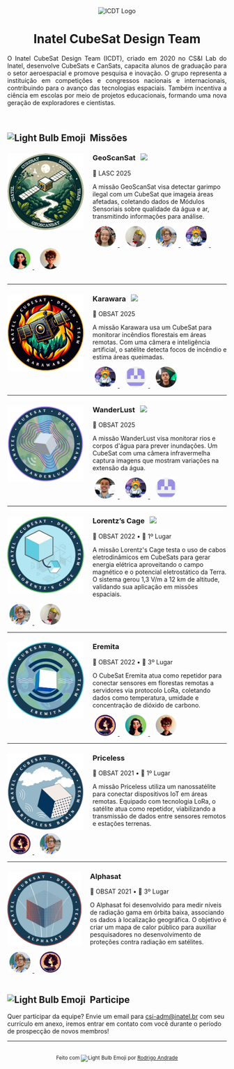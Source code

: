 <div align="center">
  <img src="https://i.imgur.com/Mq8RRIP.png" alt="ICDT Logo" style="height: 200px; width: 200px;">
  <h1>Inatel CubeSat Design Team</h1>
</div>

<p align="justify">
O Inatel CubeSat Design Team (ICDT), criado em 2020 no CS&I Lab do Inatel, desenvolve CubeSats e CanSats, capacita alunos de graduação para o setor aeroespacial e promove pesquisa e inovação. O grupo representa a instituição em competições e congressos nacionais e internacionais, contribuindo para o avanço das tecnologias espaciais. Também incentiva a ciência em escolas por meio de projetos educacionais, formando uma nova geração de exploradores e cientistas.
</p>

<br/>

<!-- Missões -->
<div align="left">
    <h2>
    <img style="height: 24px; width: 24px;" alt="Light Bulb Emoji" src="https://fonts.gstatic.com/s/e/notoemoji/latest/1f3c6/512.gif" />&nbsp;&nbsp;Missões
  </h2>
</div>

<!-- LASC 2025-->
<div>
    <a href="#">
        <img align="left" style="height: 176px; width: 176px; padding-right: 20px;" alt="LASC Logo" src="assets/projects/geoscansat.png" />
    </a>
    <div>
        <h3>GeoScanSat &nbsp; <img src="https://img.shields.io/badge/Active-green" />
    </h3>
        <p>📍 LASC 2025</p>
        <p>A missão GeoScanSat visa detectar garimpo ilegal com um CubeSat que imageia áreas afetadas, coletando dados de Módulos Sensoriais sobre qualidade da água e ar, transmitindo informações para análise.</p>
        <div>
            <!-- Lara Conte -->
            <a align="right" href="https://github.com/lara-conte-gomes">
                <img src="assets/members/lara-rounded.png" alt="Lara Conte Picture" style="height: 48px; width: 48px; padding-left: 5px; padding-right: 5px;" />
            </a>
            &nbsp;
            <!-- Matheus Renó -->
            <a align="right" href="https://github.com/RennowT">
                <img src="assets/members/matheus-rounded.png" alt="Matheus Renó Picture" style="height: 48px; width: 48px; padding-left: 5px; padding-right: 5px;" />
            </a>
            &nbsp;
            <!-- Diego Anestor -->
            <a align="right" href="https://github.com/DIEGOVZK">
                <img src="assets/members/diego-rounded.png" alt="Diego Anestor Picture" style="height: 48px; width: 48px; padding-left: 5px; padding-right: 5px;" />
            </a>
            &nbsp;
            <!-- Rodrigo Andrade -->
            <a href="https://github.com/RodrigoCAndrade">
                <img src="assets/members/rodrigo-rounded.png" alt="Rodrigo Andrade Picture" style="height: 48px; width: 48px; padding-left: 5px; padding-right: 5px;" />
            </a>
            &nbsp;
            <!-- Lívia Cecília -->
            <a align="right" href="https://github.com/liviaceciliags">
                <img src="assets/members/livia-rounded.png" alt="Lívia Cecília Picture" style="height: 48px; width: 48px; padding-left: 5px; padding-right: 5px;" />
            </a>
            &nbsp;
            <!-- Gustavo Pivoto -->
            <a align="right" href="https://github.com/GustavoPivoto">
                <img src="assets/members/gustavo-rounded.png" alt="Gustavo Pivoto Picture" style="height: 48px; width: 48px; padding-left: 5px; padding-right: 5px;" />
            </a>
        </div>
    </div>
</div>
<br/>
<hr />

<!-- Karawara-->
<div>
    <a href="#">
        <img align="left" style="height: 176px; width: 176px; padding-right: 20px;" alt="Karawara Logo" src="assets/projects/karawara.png" />
    </a>
    <div>
        <h3>Karawara &nbsp; <img src="https://img.shields.io/badge/Active-green" />
    </h3>
        <p>📍 OBSAT 2025</p>
        <p>A missão Karawara usa um CubeSat para monitorar incêndios florestais em áreas remotas. Com uma câmera e inteligência artificial, o satélite detecta focos de incêndio e estima áreas queimadas.</p>
        <div>
            <!-- Rodrigo Andrade -->
            <a href="https://github.com/RodrigoCAndrade">
                <img src="assets/members/rodrigo-rounded.png" alt="Rodrigo Andrade Picture" style="height: 48px; width: 48px; padding-left: 5px; padding-right: 5px;" />
            </a>
            &nbsp;
            <!-- Allisson Machado -->
            <a href="https://github.com/AllissonMAndrade">
                <img src="assets/members/allisson-rounded.png" alt="Allisson Machado Picture" style="height: 48px; width: 48px; padding-left: 5px; padding-right: 5px;" />
            </a>
            &nbsp;
            <!-- Álvaro Careli -->
            <a href="https://github.com/alvarosamp">
                <img src="assets/members/alvaro-rounded.png" alt="Álvaro Careli" style="height: 48px; width: 48px; padding-left: 5px; padding-right: 5px;" />
            </a>
        </div>
    </div>
</div>
<hr />

<!-- WanderLust -->
<div>
    <a href="#">
        <img align="left" style="height: 176px; width: 176px; padding-right: 20px;" alt="WanderLust Logo" src="assets/projects/wanderlust.png" />
    </a>
    <div>
        <h3>WanderLust &nbsp; <img src="https://img.shields.io/badge/Active-green" />
    </h3>
        <p>📍 OBSAT 2025</p>
        <p>A missão WanderLust visa monitorar rios e corpos d'água para prever inundações. Um CubeSat com uma câmera infravermelha captura imagens que mostram variações na extensão da água.</p>
        <div>
            <!-- José Eduardo -->
            <a href="https://github.com/JoseEduardoTeixeira">
                <img src="assets/members/jose-rounded.png" alt="José Eduardo Picture" style="height: 48px; width: 48px; padding-left: 5px; padding-right: 5px;" />
            </a>
            &nbsp;
            <!-- Rodrigo Andrade -->
            <a href="https://github.com/RodrigoCAndrade">
                <img src="assets/members/rodrigo-rounded.png" alt="Rodrigo Andrade Picture" style="height: 48px; width: 48px; padding-left: 5px; padding-right: 5px;" />
            </a>
            &nbsp;
            <!-- Allisson Machado -->
            <a href="https://github.com/AllissonMAndrade">
                <img src="assets/members/allisson-rounded.png" alt="Allisson Machado Picture" style="height: 48px; width: 48px; padding-left: 5px; padding-right: 5px;" />
            </a>
        </div>
    </div>
</div>
<hr />

<!-- Lorentz’s Cage -->
<div>
    <a href="https://www.researchgate.net/publication/384630037_Uso_de_Cabos_Eletrodinamicos_em_CubeSats_para_Geracao_de_Energia_atraves_de_Potencial_Eletrostatico">
        <img align="left" style="height: 176px; width: 176px; padding-right: 20px;" alt="Lorentz’s Cage Logo" src="assets/projects/lorentzs.png" />
    </a>
    <div>
        <h3>Lorentz’s Cage &nbsp; <img src="https://img.shields.io/badge/Active-green" />
    </h3>
        <p>📍 OBSAT 2022 • 🥇 1º Lugar</p>
        <p>A missão Lorentz's Cage testa o uso de cabos eletrodinâmicos em CubeSats para gerar energia elétrica aproveitando o campo magnético e o potencial eletrostático da Terra. O sistema gerou 1,3 V/m a 12 km de altitude, validando sua aplicação em missões espaciais.</p>
        <div>
            <!-- Diego Anestor -->
            <a align="right" href="https://github.com/DIEGOVZK">
                <img src="assets/members/diego-rounded.png" alt="Diego Anestor Picture" style="height: 48px; width: 48px; padding-left: 5px; padding-right: 5px;" />
            </a>
            &nbsp;
            <!-- Matheus Renó -->
            <a align="right" href="https://github.com/RennowT">
                <img src="assets/members/matheus-rounded.png" alt="Matheus Renó Picture" style="height: 48px; width: 48px; padding-left: 5px; padding-right: 5px;" />
            </a>
        </div>
    </div>
</div>
<hr />

<!-- Eremita -->
<div>
    <a href="https://www.researchgate.net/publication/384629909_Eremita_Desenvolvimento_de_um_CubeSat_para_Monitoramento_de_Florestas_usando_LoRa">
        <img align="left" style="height: 176px; width: 176px; padding-right: 20px;" alt="Eremita Logo" src="assets/projects/eremita.png" />
    </a>
    <div>
        <h3>Eremita</h3>
        <p>📍 OBSAT 2022 • 🥉 3º Lugar</p>
        <p>O CubeSat Eremita atua como repetidor para conectar sensores em florestas remotas a servidores via protocolo LoRa, coletando dados como temperatura, umidade e concentração de dióxido de carbono.</p>
        <div>
            <!-- Arielli Ajudarte -->
            <a align="right" href="https://github.com/ari-aju">
                <img src="assets/members/arielli-rounded.png" alt="Arielli Ajudarte Picture" style="height: 48px; width: 48px; padding-left: 5px; padding-right: 5px;" />
            </a>
            &nbsp;
            <!-- Lívia Cecília -->
            <a align="right" href="https://github.com/liviaceciliags">
                <img src="assets/members/livia-rounded.png" alt="Lívia Cecília Picture" style="height: 48px; width: 48px; padding-left: 5px; padding-right: 5px;" />
            </a>
            &nbsp;
            <!-- Gustavo Pivoto -->
            <a align="right" href="https://github.com/GustavoPivoto">
                <img src="assets/members/gustavo-rounded.png" alt="Gustavo Pivoto Picture" style="height: 48px; width: 48px; padding-left: 5px; padding-right: 5px;" />
            </a>
        </div>
    </div>
</div>
<hr />

<!-- Priceless -->
<div>
    <a href="https://www.researchgate.net/publication/369115635_Design_Prototyping_and_Stratospheric_Launch_of_CubeSats_for_University_Competition">
        <img align="left" style="height: 176px; width: 176px; padding-right: 20px;" alt="Pricelles Logo" src="assets/projects/priceless.png" />
    </a>
    <div>
        <h3>Priceless</h3>
        <p>📍 OBSAT 2021 • 🥇 1º Lugar</p>
        <p>A missão Priceless utiliza um nanossatélite para conectar dispositivos IoT em áreas remotas. Equipado com tecnologia LoRa, o satélite atua como repetidor, viabilizando a transmissão de dados entre sensores remotos e estações terrenas.</p>
        <div>
            <!-- Arielli Ajudarte -->
            <a align="right" href="https://github.com/ari-aju">
                <img src="assets/members/arielli-rounded.png" alt="Arielli Ajudarte Picture" style="height: 48px; width: 48px; padding-left: 5px; padding-right: 5px;" />
            </a>
            &nbsp;
            <!-- Diego Anestor -->
            <a align="right" href="https://github.com/DIEGOVZK">
                <img src="assets/members/diego-rounded.png" alt="Diego Anestor Picture" style="height: 48px; width: 48px; padding-left: 5px; padding-right: 5px;" />
            </a>
        </div>
    </div>
</div>
<hr />

<!-- Alphasat -->
<div>
    <a href="https://www.researchgate.net/publication/364181892_Desenvolvimento_de_um_CubeSat_para_Mapeamento_de_Radiacao_Gama_em_Orbita_Baixa">
        <img align="left" style="height:170px; padding-right: 20px;" alt="Alphasat Logo" src="assets/projects/alphasat.png" />
    </a>
    <div>
        <h3>Alphasat</h3>
        <p>📍 OBSAT 2021 • 🥉 3º Lugar</p>
        <p>O Alphasat foi desenvolvido para medir níveis de radiação gama em órbita baixa, associando os dados à localização geográfica. O objetivo é criar um mapa de calor público para auxiliar pesquisadores no desenvolvimento de proteções contra radiação em satélites.</p>
        <div>
            <!-- Diego Anestor -->
            <a align="right" href="https://github.com/DIEGOVZK">
                <img src="assets/members/diego-rounded.png" alt="Diego Anestor Picture" style="height: 48px; width: 48px; padding-left: 5px; padding-right: 5px;" />
            </a>
            &nbsp;
             <!-- Arielli Ajudarte -->
            <a align="right" href="https://github.com/ari-aju">
                <img src="assets/members/arielli-rounded.png" alt="Arielli Ajudarte Picture" style="height: 48px; width: 48px; padding-left: 5px; padding-right: 5px;" />
            </a>
        </div>
    </div>
</div>

<br/>

<!-- Participe -->
<div align="left">
    <h2>
    <img style="height: 24px; width: 24px;" alt="Light Bulb Emoji" src="https://fonts.gstatic.com/s/e/notoemoji/latest/1f913/512.gif" />&nbsp;&nbsp;Participe
  </h2>
</div> Quer participar da equipe? Envie um email para <a href="mailto:csi-adm@inatel.br">csi-adm@inatel.br</a> com seu currículo em anexo, iremos entrar em contato com você durante o período de prospecção de novos membros!
<br />
<hr />
<br />

<!-- Footer -->
<div align="center">
    <sup align="">Feito com <img style="height: 16px;" alt="Light Bulb Emoji" src="https://fonts.gstatic.com/s/e/notoemoji/latest/2764_fe0f/512.gif" /> por <a href="https://github.com/RodrigoCAndrade">Rodrigo Andrade</a>
  </sup>
</div>
